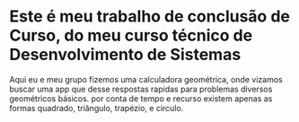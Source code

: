 # Este é meu trabalho de conclusão de Curso, do meu curso técnico de Desenvolvimento de Sistemas
Aqui eu e meu grupo fizemos uma calculadora geométrica, onde vizamos buscar uma app que desse respostas rapidas para problemas diversos geométricos básicos.
por conta de tempo e recurso existem apenas as formas quadrado, triângulo, trapézio, e circulo.

